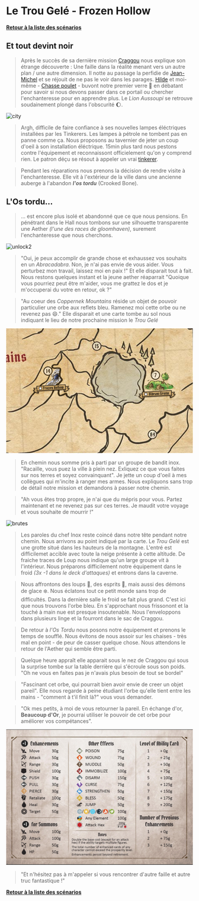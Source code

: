 # Le Trou Gelé - Frozen Hollow

**[Retour à la liste des scénarios][accueil]**

## Et tout devint noir

> Après le succès de sa dernière mission [Craggou][cragheart] nous explique son étrange découverte : Une faille dans la réalité menant vers un autre plan / une autre dimension. Il notte au passage la perfidie de [Jean-Michel][brute] et se réjouit de ne pas le voir dans les parages. [Hilde][scoundrel] et moi-même - [Chasse poulet][spellweaver] - buvont notre premier verre 🍻 en débatant pour savoir si nous devons passer dans ce portail ou chercher l'enchanteresse pour en apprendre plus. Le *Lion Aussoupi* se retrouve soudainement plongé dans l'obscurité 🌔.

![city][city]

> Argh, difficile de faire confiance à ses nouvelles lampes éléctriques installées par les Tinkerers. Les lampes à pétrole ne tombent pas en panne comme ça. Nous proposons au tavernier de jeter un coup d'oeil à son installation éléctrique. 15min plus tard nous pestons contre l'équipement et reconnaissont officielement qu'on y comprend rien. Le patron déçu se résout à appeler un vrai [tinkerer][tinkerer].

> Pendant les réparations nous prenons la décision de rendre visite à l'enchanteresse. Elle vit à l'extérieur de la ville dans une ancienne auberge à l'abandon ***l'os tordu*** (Crooked Bone).

## L'Os tordu...

> ... est encore plus isolé et abandonné que ce que nous pensions. En pénétrant dans le Hall nous tombons sur une silhouette transparente une Aether *(l'une des races de gloomhaven)*, surement l'enchanteresse que nous cherchons.

![unlock2][unlock2]

> "Oui, je peux accomplir de grande chose et exhaussez vos souhaits en un *Abracadabra*. Non, je n'ai pas envie de vous aider. Vous perturbez mon travail, laissez moi en paix !" Et elle disparait tout à fait. Nous restons quelques instant et la jeune aether réaparrait "Quoique vous pourriez peut être m'aider, vous me grattez le dos et je m'occuperai du votre en retour, ok ?"

> "Au coeur des *Coppernek Mountains* réside un objet de pouvoir particulier une orbe aux reflets bleu. Ramenez moi cette orbe ou ne revenez pas 😄." Elle disparait et une carte tombe au sol nous indiquant le lieu de notre prochaine mission le *Trou Gelé*

![scenario][scenario]

> En chemin nous somme pris à parti par un groupe de bandit inox. "Racaille, vous puez la ville à plein nez. Exliquez ce que vous faites sur nos terres et soyez convainquant". Je jette un coup d'oeil à mes collègues qui m'incite à ranger mes armes. Nous expliquons sans trop de détail notre mission et demandons à passer notre chemin.

> "Ah vous êtes trop propre, je n'ai que du mépris pour vous. Partez maintenant et ne revenez pas sur ces terres. Je maudit votre voyage et vous souhaite de mourrir !"

![brutes][brutes]

> Les paroles du chef Inox reste coincé dans notre tête pendant notre chemin. Nous arrivons au point indiqué par la carte. Le *Trou Gelé* est une grotte situé dans les hauteurs de la montagne. L'entré est difficilemet accible avec toute la neige présente à cette altitude. De fraiche traces de Loup nous indique qu'un large groupe vit à l'intérieur. Nous préparons difficilement notre équipement dans le froid *(3x -1 dans le deck d'attaques)* et entrons dans la caverne.

> Nous affrontons des loups 🐺, des esprits 👻, mais aussi des démons de glace ❄️. Nous éclatons tout ce petit monde sans trop de difficultés. Dans la dernière salle le froid se fait plus grand. C'est ici que nous trouvons l'orbe bleu. En s'approchant nous frissonont et la touché à main nue est presque insoutenable. Nous l'enveloppons dans plusieurs linge et la fourront dans le sac de Craggou.

> De retour à *l'Os Tordu* nous posons notre équipement et prenons le temps de soufflé. Nous évitons de nous assoir sur les chaises - très mal en point - de peur de casser quelque chose. Nous attendons le retour de l'Aether qui semble être parti.

> Quelque heure appraît elle apparait sous le nez de Craggou qui sous la surprise tombe sur la table derrière qui s'écroule sous son poids. "Oh ne vous en faites pas je n'avais plus besoin de tout se bordel"

> "Fascinant cet orbe, qui pourrait bien avoir envie de creer un objet pareil". Elle nous regarde à peine étudiant l'orbe qu'elle tient entre les mains - "comment à t'il finit là?" vous vous demander.

> "Ok mes petits, à moi de vous retourner la pareil. En échange d'or, **Beaucoup d'Or**, je pourrai utiliser le pouvoir de cet orbe pour améliorer vos compétances".

![unlock1][unlock1]

> "Et n'hésitez pas à m'appeler si vous rencontrer d'autre faille et autre truc fantastique !"

**[Retour à la liste des scénarios][accueil]**

<!-- url references -->
[accueil]: ../../README.md

[party1]: ../../party/vautour_soleil.md
[party2]: ../../party/brigade_sacrifie.md

[cragheart]: ../../characters/cragheart.md "Cragheart"
[mindthief]: ../../characters/mindthief.md "Mindthief"
[tinkerer]: ../../characters/tinkerer.md "Tinkerer"
[brute]: ../../characters/brute.md "Brute"
[scoundrel]: ../../characters/scoundrel.md "Scoundrel"
[spellweaver]: ../../characters/spellweaver.md "Spellweaver"

<!-- image reference -->
[city]: https://geeko.lesoir.be/wp-content/uploads/sites/58/2018/07/bardstale.jpg
[scenario]: ./scenario.png
[unlock1]: ./unlock1.png
[unlock2]: https://bowlivestorage.blob.core.windows.net/beastsofwarlivesite/2018/04/Gloomhaven-Forgotten-Circles-Art1.jpg
[brutes]: https://houseofnerdery.files.wordpress.com/2018/06/inox_caravan_by_kotnonekot-dbifqsm.jpg?w=600&h=380&crop=1
